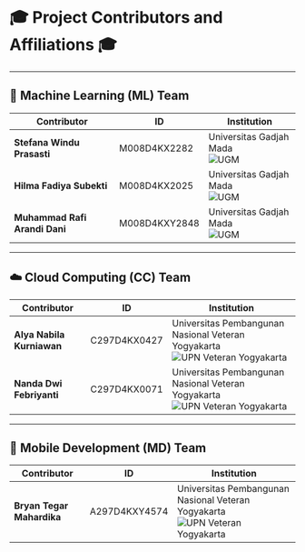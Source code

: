 # 🎓 Project Contributors and Affiliations 🎓

---

## 🤖 Machine Learning (ML) Team
<div align="center">

| Contributor | ID | Institution |
| --- | --- | --- |
| **Stefana Windu Prasasti** | M008D4KX2282 | Universitas Gadjah Mada <br> ![UGM](https://upload.wikimedia.org/wikipedia/commons/4/43/Logo_UGM.png) |
| **Hilma Fadiya Subekti** | M008D4KX2025 | Universitas Gadjah Mada <br> ![UGM](https://upload.wikimedia.org/wikipedia/commons/4/43/Logo_UGM.png) |
| **Muhammad Rafi Arandi Dani** | M008D4KXY2848 | Universitas Gadjah Mada <br> ![UGM](https://upload.wikimedia.org/wikipedia/commons/4/43/Logo_UGM.png) |

</div>

---

## ☁️ Cloud Computing (CC) Team
<div align="center">

| Contributor | ID | Institution |
| --- | --- | --- |
| **Alya Nabila Kurniawan** | C297D4KX0427 | Universitas Pembangunan Nasional Veteran Yogyakarta <br> ![UPN Veteran Yogyakarta](https://upload.wikimedia.org/wikipedia/id/thumb/a/a6/UPN_Veteran_Yogyakarta.png/180px-UPN_Veteran_Yogyakarta.png) |
| **Nanda Dwi Febriyanti** | C297D4KX0071 | Universitas Pembangunan Nasional Veteran Yogyakarta <br> ![UPN Veteran Yogyakarta](https://upload.wikimedia.org/wikipedia/id/thumb/a/a6/UPN_Veteran_Yogyakarta.png/180px-UPN_Veteran_Yogyakarta.png) |

</div>

---

## 📱 Mobile Development (MD) Team
<div align="center">

| Contributor | ID | Institution |
| --- | --- | --- |
| **Bryan Tegar Mahardika** | A297D4KXY4574 | Universitas Pembangunan Nasional Veteran Yogyakarta <br> ![UPN Veteran Yogyakarta](https://upload.wikimedia.org/wikipedia/id/thumb/a/a6/UPN_Veteran_Yogyakarta.png/180px-UPN_Veteran_Yogyakarta.png) |

</div>
